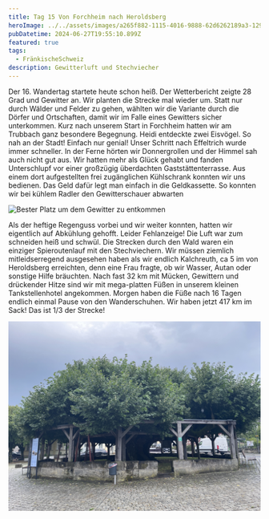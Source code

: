 ```yaml
---
title: Tag 15 Von Forchheim nach Heroldsberg
heroImage: ../../assets/images/a265f882-1115-4016-9888-62d6262189a3-12971-0000037da16d2413.jpeg
pubDatetime: 2024-06-27T19:55:10.899Z
featured: true
tags:
  - FränkischeSchweiz
description: Gewitterluft und Stechviecher
---
```

Der 16. Wandertag startete heute schon heiß. Der Wetterbericht zeigte 28 Grad und Gewitter an. Wir planten die Strecke mal wieder um. Statt nur durch Wälder und Felder zu gehen, wählten wir die Variante durch die Dörfer und Ortschaften, damit wir im Falle eines Gewitters sicher unterkommen. Kurz nach unserem Start in Forchheim hatten wir am Trubbach ganz besondere Begegnung. Heidi entdeckte zwei Eisvögel. So nah an der Stadt! Einfach nur genial!                                     Unser  Schritt nach Effeltrich wurde immer schneller. In der Ferne hörten wir Donnergrollen und der Himmel sah auch nicht gut aus. Wir hatten mehr als Glück gehabt und fanden Unterschlupf vor einer großzügig überdachten Gaststättenterrasse. Aus einem dort aufgestellten frei zugänglichen Kühlschrank konnten wir uns bedienen. Das Geld dafür legt man einfach in die Geldkassette. So konnten wir bei kühlem Radler den Gewitterschauer abwarten

![](../../assets/images/img_3427.jpeg "Bester Platz um dem Gewitter zu entkommen ")

Als der heftige Regenguss vorbei und wir weiter konnten, hatten wir eigentlich auf Abkühlung gehofft. Leider Fehlanzeige! Die Luft war zum schneiden heiß und schwül. Die  Strecken durch den Wald waren ein einziger Spieroutenlauf mit den Stechviechern. Wir müssen ziemlich mitleidserregend ausgesehen haben als wir endlich Kalchreuth, ca 5 im von Heroldsberg erreichten, denn eine Frau  fragte, ob wir Wasser, Autan oder sonstige Hilfe bräuchten. Nach fast 32 km mit Mücken, Gewittern und drückender Hitze sind wir mit mega-platten Füßen in unserem kleinen Tankstellenhotel angekommen. Morgen haben die Füße nach 16 Tagen endlich einmal Pause von den Wanderschuhen.                                                  Wir haben jetzt 417 km im Sack! Das ist 1/3 der Strecke! 

![](../../assets/images/7bc9c521-d20f-425f-805b-a391b35d79ff-12971-00000318e207db92.jpeg "Tanzlinde")